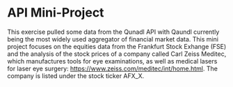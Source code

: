 # API Mini-Project
This exercise pulled some data from the Qunadl API with Qaundl currently being the most widely used aggregator of financial market data. This mini project focuses on the equities data from the Frankfurt Stock Exhange (FSE) and the analysis of the stock prices of a company called Carl Zeiss Meditec, which manufactures tools for eye examinations, as well as medical lasers for laser eye surgery: https://www.zeiss.com/meditec/int/home.html. The company is listed under the stock ticker AFX_X.
